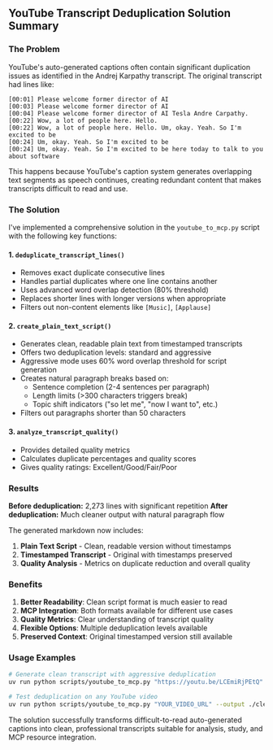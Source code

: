 ## YouTube Transcript Deduplication Solution Summary

### The Problem

YouTube's auto-generated captions often contain significant duplication issues as identified in the Andrej Karpathy transcript. The original transcript had lines like:

```
[00:01] Please welcome former director of AI
[00:03] Please welcome former director of AI  
[00:04] Please welcome former director of AI Tesla Andre Carpathy.
[00:22] Wow, a lot of people here. Hello.
[00:22] Wow, a lot of people here. Hello. Um, okay. Yeah. So I'm excited to be
[00:24] Um, okay. Yeah. So I'm excited to be
[00:24] Um, okay. Yeah. So I'm excited to be here today to talk to you about software
```

This happens because YouTube's caption system generates overlapping text segments as speech continues, creating redundant content that makes transcripts difficult to read and use.

### The Solution

I've implemented a comprehensive solution in the `youtube_to_mcp.py` script with the following key functions:

#### 1. `deduplicate_transcript_lines()`
- Removes exact duplicate consecutive lines
- Handles partial duplicates where one line contains another
- Uses advanced word overlap detection (80% threshold)
- Replaces shorter lines with longer versions when appropriate
- Filters out non-content elements like `[Music]`, `[Applause]`

#### 2. `create_plain_text_script()` 
- Generates clean, readable plain text from timestamped transcripts
- Offers two deduplication levels: standard and aggressive
- Aggressive mode uses 60% word overlap threshold for script generation
- Creates natural paragraph breaks based on:
  - Sentence completion (2-4 sentences per paragraph)
  - Length limits (>300 characters triggers break)
  - Topic shift indicators ("so let me", "now I want to", etc.)
- Filters out paragraphs shorter than 50 characters

#### 3. `analyze_transcript_quality()`
- Provides detailed quality metrics
- Calculates duplicate percentages and quality scores
- Gives quality ratings: Excellent/Good/Fair/Poor

### Results

**Before deduplication:** 2,273 lines with significant repetition
**After deduplication:** Much cleaner output with natural paragraph flow

The generated markdown now includes:
1. **Plain Text Script** - Clean, readable version without timestamps
2. **Timestamped Transcript** - Original with timestamps preserved
3. **Quality Analysis** - Metrics on duplicate reduction and overall quality

### Benefits

1. **Better Readability**: Clean script format is much easier to read
2. **MCP Integration**: Both formats available for different use cases
3. **Quality Metrics**: Clear understanding of transcript quality
4. **Flexible Options**: Multiple deduplication levels available
5. **Preserved Context**: Original timestamped version still available

### Usage Examples

```bash
# Generate clean transcript with aggressive deduplication
uv run python scripts/youtube_to_mcp.py "https://youtu.be/LCEmiRjPEtQ" --method ytdlp

# Test deduplication on any YouTube video
uv run python scripts/youtube_to_mcp.py "YOUR_VIDEO_URL" --output ./clean_transcripts
```

The solution successfully transforms difficult-to-read auto-generated captions into clean, professional transcripts suitable for analysis, study, and MCP resource integration.
